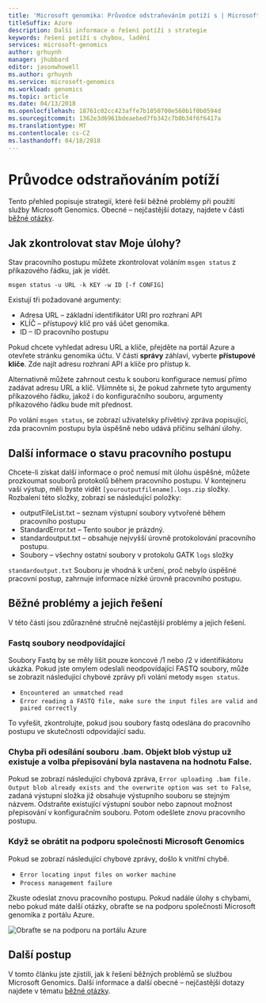 ```yaml
---
title: 'Microsoft genomika: Průvodce odstraňováním potíží s | Microsoft Docs'
titleSuffix: Azure
description: Další informace o řešení potíží s strategie
keywords: řešení potíží s chybou, ladění
services: microsoft-genomics
author: grhuynh
manager: jhubbard
editor: jasonwhowell
ms.author: grhuynh
ms.service: microsoft-genomics
ms.workload: genomics
ms.topic: article
ms.date: 04/13/2018
ms.openlocfilehash: 18761c02cc423affe7b1050700e560b1f0b0594d
ms.sourcegitcommit: 1362e3d6961bdeaebed7fb342c7b0b34f6f6417a
ms.translationtype: MT
ms.contentlocale: cs-CZ
ms.lasthandoff: 04/18/2018
---
```

# <a name="troubleshooting-guide"></a>Průvodce odstraňováním potíží
Tento přehled popisuje strategií, které řeší běžné problémy při použití služby Microsoft Genomics. Obecné – nejčastější dotazy, najdete v části [běžné otázky](frequently-asked-questions-genomics.md). 


## <a name="how-do-i-check-my-job-status"></a>Jak zkontrolovat stav Moje úlohy?
Stav pracovního postupu můžete zkontrolovat voláním `msgen status` z příkazového řádku, jak je vidět. 

```
msgen status -u URL -k KEY -w ID [-f CONFIG] 
```

Existují tři požadované argumenty:
* Adresa URL – základní identifikátor URI pro rozhraní API
* KLÍČ – přístupový klíč pro váš účet genomika. 
* ID – ID pracovního postupu

Pokud chcete vyhledat adresu URL a klíče, přejděte na portál Azure a otevřete stránku genomika účtu. V části **správy** záhlaví, vyberte **přístupové klíče**. Zde najít adresu rozhraní API a klíče pro přístup k.

Alternativně můžete zahrnout cestu k souboru konfigurace nemusí přímo zadávat adresu URL a klíč. Všimněte si, že pokud zahrnete tyto argumenty příkazového řádku, jakož i do konfiguračního souboru, argumenty příkazového řádku bude mít přednost. 

Po volání `msgen status`, se zobrazí uživatelsky přívětivý zpráva popisující, zda pracovním postupu byla úspěšně nebo udává příčinu selhání úlohy. 


## <a name="get-more-information-about-my-workflow-status"></a>Další informace o stavu pracovního postupu

Chcete-li získat další informace o proč nemusí mít úlohu úspěšné, můžete prozkoumat souborů protokolů během pracovního postupu. V kontejneru vaší výstup, měli byste vidět `[youroutputfilename].logs.zip` složky.  Rozbalení této složky, zobrazí se následující položky:

* outputFileList.txt – seznam výstupní soubory vytvořené během pracovního postupu
* StandardError.txt – Tento soubor je prázdný.
* standardoutput.txt – obsahuje nejvyšší úrovně protokolování pracovního postupu. 
* Soubory – všechny ostatní soubory v protokolu GATK `logs` složky

`standardoutput.txt` Souboru je vhodná k určení, proč nebylo úspěšné pracovní postup, zahrnuje informace nízké úrovně pracovního postupu. 

## <a name="common-issues-and-how-to-resolve-them"></a>Běžné problémy a jejich řešení
V této části jsou zdůrazněné stručně nejčastější problémy a jejich řešení.

### <a name="fastq-files-are-unmatched"></a>Fastq soubory neodpovídající
Soubory Fastq by se měly lišit pouze koncové /1 nebo /2 v identifikátoru ukázka. Pokud jste omylem odeslali neodpovídající FASTQ soubory, může se zobrazit následující chybové zprávy při volání metody `msgen status`.
* `Encountered an unmatched read`
* `Error reading a FASTQ file, make sure the input files are valid and paired correctly` 

To vyřešit, zkontrolujte, pokud jsou soubory fastq odeslána do pracovního postupu ve skutečnosti odpovídající sadu. 


### <a name="error-uploading-bam-file-output-blob-already-exists-and-the-overwrite-option-was-set-to-false"></a>Chyba při odesílání souboru .bam. Objekt blob výstup už existuje a volba přepisování byla nastavena na hodnotu False.
Pokud se zobrazí následující chybová zpráva, `Error uploading .bam file. Output blob already exists and the overwrite option was set to False`, zadaná výstupní složka již obsahuje výstupního souboru se stejným názvem.  Odstraňte existující výstupní soubor nebo zapnout možnost přepisování v konfiguračním souboru. Potom odešlete znovu pracovního postupu.

### <a name="when-to-contact-microsoft-genomics-support"></a>Když se obrátit na podporu společnosti Microsoft Genomics
Pokud se zobrazí následující chybové zprávy, došlo k vnitřní chybě. 

* `Error locating input files on worker machine`
* `Process management failure`

Zkuste odeslat znovu pracovního postupu. Pokud nadále úlohy s chybami, nebo pokud máte další otázky, obraťte se na podporu společnosti Microsoft genomika z portálu Azure.

![Obraťte se na podporu na portálu Azure](./media/troubleshooting-guide/genomics-contact-support.png "obraťte se na podporu na portálu Azure")

## <a name="next-steps"></a>Další postup
V tomto článku jste zjistili, jak k řešení běžných problémů se službou Microsoft Genomics. Další informace a další obecné – nejčastější dotazy najdete v tématu [běžné otázky](frequently-asked-questions-genomics.md). 